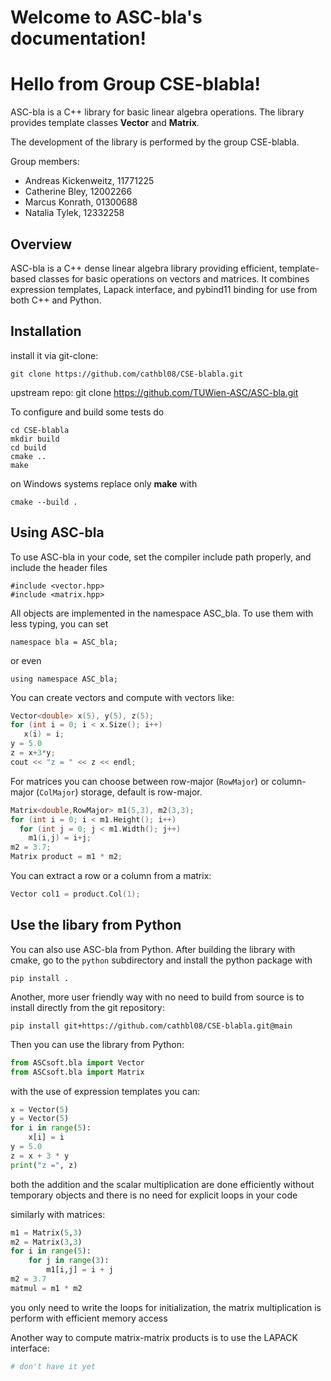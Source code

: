 # Welcome to ASC-bla's documentation! 
# Hello from Group CSE-blabla!

ASC-bla is a C++ library for basic linear algebra operations.
The library provides template classes **Vector** and **Matrix**.

The development of the library is performed by the group CSE-blabla.

Group members:
- Andreas Kickenweitz, 11771225
- Catherine Bley, 12002266
- Marcus Konrath, 01300688
- Natalia Tylek, 12332258

## Overview

ASC-bla is a C++ dense linear algebra library providing efficient, template-based classes for basic operations on vectors and matrices.
It combines expression templates, Lapack interface, and pybind11 binding for use from both C++ and Python.

## Installation

install it via git-clone:

    git clone https://github.com/cathbl08/CSE-blabla.git

upstream repo:
    git clone https://github.com/TUWien-ASC/ASC-bla.git


To configure and build some tests do

    cd CSE-blabla
    mkdir build
    cd build
    cmake ..
    make

on Windows systems replace only **make** with

    cmake --build .
    

## Using ASC-bla

To use ASC-bla in your code, set the compiler include path properly, and include the header files

    #include <vector.hpp>
    #include <matrix.hpp>

All objects are implemented in the namespace ASC_bla. To use them with less typing, you can set

    namespace bla = ASC_bla;

or even
    
    using namespace ASC_bla;

    

You can create vectors and compute with vectors like:

                 
```cpp
Vector<double> x(5), y(5), z(5);
for (int i = 0; i < x.Size(); i++)
   x(i) = i;
y = 5.0
z = x+3*y;
cout << "z = " << z << endl;
```

For matrices you can choose between row-major (`RowMajor`) or column-major (`ColMajor`) storage,
default is row-major.

```cpp
Matrix<double,RowMajor> m1(5,3), m2(3,3);
for (int i = 0; i < m1.Height(); i++)
  for (int j = 0; j < m1.Width(); j++)
    m1(i,j) = i+j;
m2 = 3.7;
Matrix product = m1 * m2;
```

You can extract a row or a column from a matrix:

```cpp
Vector col1 = product.Col(1);
```

## Use the libary from Python

You can also use ASC-bla from Python. After building the library with cmake, go to the `python` subdirectory and install the python package with

    pip install .

Another, more user friendly way with no need to build from source is to install directly from the git repository:

    pip install git+https://github.com/cathbl08/CSE-blabla.git@main

Then you can use the library from Python:

```python
from ASCsoft.bla import Vector
from ASCsoft.bla import Matrix
```

with the use of expression templates you can:

```python
x = Vector(5)
y = Vector(5)
for i in range(5):
    x[i] = i
y = 5.0
z = x + 3 * y
print("z =", z)
``` 
both the addition and the scalar multiplication are done efficiently without temporary objects and there is no need for explicit loops in your code

similarly with matrices:

```python
m1 = Matrix(5,3)
m2 = Matrix(3,3)
for i in range(5):
    for j in range(3):
        m1[i,j] = i + j
m2 = 3.7
matmul = m1 * m2
```

you only need to write the loops for initialization, the matrix multiplication is perform with efficient memory access


Another way to compute matrix-matrix products is to use the LAPACK interface:

```python
# don't have it yet
```





   
